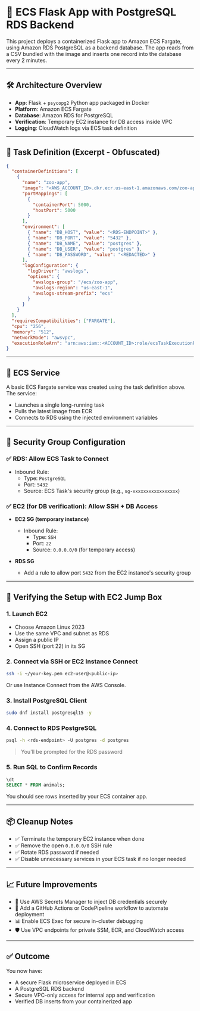 # 🐳 ECS Flask App with PostgreSQL RDS Backend

This project deploys a containerized Flask app to Amazon ECS Fargate, using Amazon RDS PostgreSQL as a backend database. The app reads from a CSV bundled with the image and inserts one record into the database every 2 minutes.

---

## 🛠️ Architecture Overview

- **App**: Flask + `psycopg2` Python app packaged in Docker
- **Platform**: Amazon ECS Fargate
- **Database**: Amazon RDS for PostgreSQL
- **Verification**: Temporary EC2 instance for DB access inside VPC
- **Logging**: CloudWatch logs via ECS task definition

---

## 🧱 Task Definition (Excerpt - Obfuscated)

```json
{
  "containerDefinitions": [
    {
      "name": "zoo-app",
      "image": "<AWS_ACCOUNT_ID>.dkr.ecr.us-east-1.amazonaws.com/zoo-app:latest",
      "portMappings": [
        {
          "containerPort": 5000,
          "hostPort": 5000
        }
      ],
      "environment": [
        { "name": "DB_HOST", "value": "<RDS-ENDPOINT>" },
        { "name": "DB_PORT", "value": "5432" },
        { "name": "DB_NAME", "value": "postgres" },
        { "name": "DB_USER", "value": "postgres" },
        { "name": "DB_PASSWORD", "value": "<REDACTED>" }
      ],
      "logConfiguration": {
        "logDriver": "awslogs",
        "options": {
          "awslogs-group": "/ecs/zoo-app",
          "awslogs-region": "us-east-1",
          "awslogs-stream-prefix": "ecs"
        }
      }
    }
  ],
  "requiresCompatibilities": ["FARGATE"],
  "cpu": "256",
  "memory": "512",
  "networkMode": "awsvpc",
  "executionRoleArn": "arn:aws:iam::<ACCOUNT_ID>:role/ecsTaskExecutionRole"
}
```

---

## 🚀 ECS Service

A basic ECS Fargate service was created using the task definition above. The service:
- Launches a single long-running task
- Pulls the latest image from ECR
- Connects to RDS using the injected environment variables

---

## 🔐 Security Group Configuration

### ✅ RDS: Allow ECS Task to Connect

- Inbound Rule:  
  - Type: `PostgreSQL`
  - Port: `5432`
  - Source: ECS Task's security group (e.g., `sg-xxxxxxxxxxxxxxxxx`)

### ✅ EC2 (for DB verification): Allow SSH + DB Access

- **EC2 SG (temporary instance)**  
  - Inbound Rule:  
    - Type: `SSH`  
    - Port: `22`  
    - Source: `0.0.0.0/0` (for temporary access)

- **RDS SG**  
  - Add a rule to allow port `5432` from the EC2 instance's security group

---

## 🧪 Verifying the Setup with EC2 Jump Box

### 1. Launch EC2

- Choose Amazon Linux 2023
- Use the same VPC and subnet as RDS
- Assign a public IP
- Open SSH (port 22) in its SG

### 2. Connect via SSH or EC2 Instance Connect

```bash
ssh -i ~/your-key.pem ec2-user@<public-ip>
```

Or use Instance Connect from the AWS Console.

### 3. Install PostgreSQL Client

```bash
sudo dnf install postgresql15 -y
```

### 4. Connect to RDS PostgreSQL

```bash
psql -h <rds-endpoint> -U postgres -d postgres
```

> You'll be prompted for the RDS password

### 5. Run SQL to Confirm Records

```sql
\dt
SELECT * FROM animals;
```

You should see rows inserted by your ECS container app.

---

## 📦 Cleanup Notes

- ✅ Terminate the temporary EC2 instance when done
- ✅ Remove the open `0.0.0.0/0` SSH rule
- ✅ Rotate RDS password if needed
- ✅ Disable unnecessary services in your ECS task if no longer needed

---

## 📈 Future Improvements

- 🔐 Use AWS Secrets Manager to inject DB credentials securely
- 🔄 Add a GitHub Actions or CodePipeline workflow to automate deployment
- 📊 Enable ECS Exec for secure in-cluster debugging
- 🛡️ Use VPC endpoints for private SSM, ECR, and CloudWatch access

---

## ✅ Outcome

You now have:
- A secure Flask microservice deployed in ECS
- A PostgreSQL RDS backend
- Secure VPC-only access for internal app and verification
- Verified DB inserts from your containerized app
